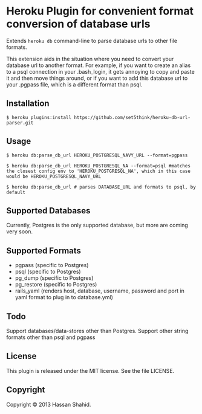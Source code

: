 # Heroku Plugin for convenient format conversion of database urls

Extends `heroku db` command-line to parse database urls to other file formats.

This extension aids in the situation where you need to convert your database url to another format.  For example, if you want to create an alias to a psql connection in your .bash_login, it gets annoying to copy and paste it and then move things around, or if you want to add this database url to your .pgpass file, which is a different format than psql.

## Installation

    $ heroku plugins:install https://github.com/set5think/heroku-db-url-parser.git

## Usage

    $ heroku db:parse_db_url HEROKU_POSTGRESQL_NAVY_URL --format=pgpass

    $ heroku db:parse_db_url HEROKU_POSTGRESQL_NA --format=psql #matches the closest config env to 'HEROKU_POSTGRESQL_NA', which in this case would be HEROKU_POSTGRESQL_NAVY_URL

    $ heroku db:parse_db_url # parses DATABASE_URL and formats to psql, by default

## Supported Databases

Currently, Postgres is the only supported database, but more are coming very soon.

## Supported Formats

- pgpass (specific to Postgres)
- psql (specific to Postgres)
- pg_dump (specific to Postgres)
- pg_restore (specific to Postgres)
- rails_yaml (renders host, database, username, password and port in yaml format to plug in to database.yml)

## Todo

Support databases/data-stores other than Postgres.
Support other string formats other than psql and pgpass

## License

This plugin is released under the MIT license. See the file LICENSE.

## Copyright

Copyright &copy; 2013 Hassan Shahid.

[Contact]: mailto:set5think@gmail.com?subject=0Heroku%20DB%20URL%20Parser%20Plugin
